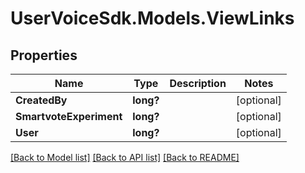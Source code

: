 # UserVoiceSdk.Models.ViewLinks
## Properties

Name | Type | Description | Notes
------------ | ------------- | ------------- | -------------
**CreatedBy** | **long?** |  | [optional] 
**SmartvoteExperiment** | **long?** |  | [optional] 
**User** | **long?** |  | [optional] 

[[Back to Model list]](../README.md#documentation-for-models) [[Back to API list]](../README.md#documentation-for-api-endpoints) [[Back to README]](../README.md)

